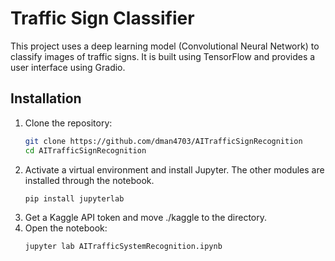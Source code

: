# Traffic Sign Classifier

This project uses a deep learning model (Convolutional Neural Network) to classify images of traffic signs. It is built using TensorFlow and provides a user interface using Gradio.

## Installation

1. Clone the repository:
   ```bash
   git clone https://github.com/dman4703/AITrafficSignRecognition
   cd AITrafficSignRecognition
   ```
2. Activate a virtual environment and install Jupyter. The other modules are installed through the notebook.
   ```bash
   pip install jupyterlab
   ```
  3. Get a Kaggle API token and move ./kaggle to the directory.
4. Open the notebook:
   ```bash
   jupyter lab AITrafficSystemRecognition.ipynb
   ```
